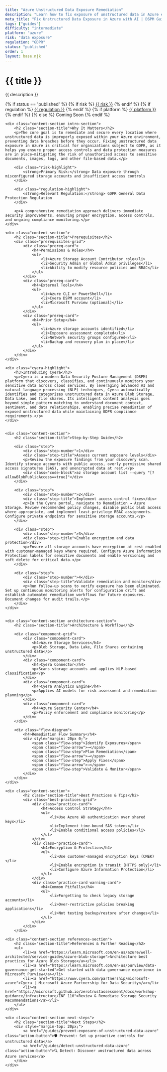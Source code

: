 ```yaml
---
title: "Azure Unstructured Data Exposure Remediation"
description: "Learn how to fix exposure of unstructured data in Azure environments. Follow step-by-step guidance for GDPR compliance."
meta_title: "Fix Unstructured Data Exposure in Azure with AI | DSPM Guide"
tags: ["guides"]
difficulty: "intermediate"
platform: "azure"
risk: "data exposure"
regulation: "GDPR"
status: "published"
order: 1
layout: base.njk
---
```


<div class="container">
    <div class="header">
        <h1>{{ title }}</h1>
        <p>{{ description }}</p>
        <div class="guide-tags-container">
			<div class="guide-tags-wrapper">
		    {% if status == 'published' %}
		        {% if risk %}
		        <a href="/risk/{{ risk | downcase | replace: ' ', '-' }}/" class="guide-tag risk">{{ risk }}</a>
		        {% endif %}
		        {% if regulation %}
		        <a href="/regulation/{{ regulation | downcase | replace: ' ', '-' }}/" class="guide-tag regulation">{{ regulation }}</a>
		        {% endif %}
		        {% if platform %}
		        <a href="/platforms/{{ platform | downcase | replace: ' ', '-' }}/" class="guide-tag platform">{{ platform }}</a>
		        {% endif %}
		    {% else %}
		        <span class="guide-tag coming-soon">Coming Soon</span>
		    {% endif %}
		</div>
		</div>
    </div>

    <div class="content-section intro-section">
        <h2 class="section-title">Why It Matters</h2>
        <p>The core goal is to remediate and secure every location where unstructured data is improperly exposed within your Azure environment, preventing data breaches before they occur. Fixing unstructured data exposure in Azure is critical for organizations subject to GDPR, as it helps you ensure proper access controls and data protection measures are in place—mitigating the risk of unauthorized access to sensitive documents, images, logs, and other file-based data.</p>
        
        <div class="risk-highlight">
            <strong>Primary Risk:</strong> Data exposure through misconfigured storage accounts and insufficient access controls
        </div>
        
        <div class="regulation-highlight">
            <strong>Relevant Regulation:</strong> GDPR General Data Protection Regulation
        </div>
        
        <p>A comprehensive remediation approach delivers immediate security improvements, ensuring proper encryption, access controls, and ongoing compliance monitoring.</p>
    </div>

    <div class="content-section">
        <h2 class="section-title">Prerequisites</h2>
        <div class="prerequisites-grid">
            <div class="prereq-card">
                <h4>Permissions & Roles</h4>
                <ul>
                    <li>Azure Storage Account Contributor role</li>
                    <li>Security Admin or Global Admin privileges</li>
                    <li>Ability to modify resource policies and RBAC</li>
                </ul>
            </div>
            <div class="prereq-card">
                <h4>External Tools</h4>
                <ul>
                    <li>Azure CLI or PowerShell</li>
                    <li>Cyera DSPM account</li>
                    <li>Microsoft Purview (optional)</li>
                </ul>
            </div>
            <div class="prereq-card">
                <h4>Prior Setup</h4>
                <ul>
                    <li>Azure storage accounts identified</li>
                    <li>Exposure assessment completed</li>
                    <li>Network security groups configured</li>
                    <li>Backup and recovery plan in place</li>
                </ul>
            </div>
        </div>
    </div>
	
    <div class="cyera-highlight">
        <h3>Introducing Cyera</h3>
        <p>Cyera is a modern Data Security Posture Management (DSPM) platform that discovers, classifies, and continuously monitors your sensitive data across cloud services. By leveraging advanced AI and natural language processing (NLP) techniques, Cyera automatically identifies and categorizes unstructured data in Azure Blob Storage, Data Lake, and file shares. Its intelligent content analysis goes beyond simple pattern matching to understand document context, sentiment, and data relationships, enabling precise remediation of exposed unstructured data while maintaining GDPR compliance requirements.</p>
    </div>
	

    <div class="content-section">
        <h2 class="section-title">Step-by-Step Guide</h2>
        
        <div class="step">
            <div class="step-number">1</div>
            <div class="step-title">Assess current exposure levels</div>
            <p>Review the exposure findings from your discovery scan. Identify storage accounts with public access, overly permissive shared access signatures (SAS), and unencrypted data at rest.</p>
            <div class="code-block">az storage account list --query "[?allowBlobPublicAccess==true]"</div>
        </div>

        <div class="step">
            <div class="step-number">2</div>
            <div class="step-title">Implement access control fixes</div>
            <p>In the Cyera portal, navigate to Remediation → Azure Storage. Review recommended policy changes, disable public blob access where appropriate, and implement least-privilege RBAC assignments. Configure private endpoints for sensitive storage accounts.</p>
        </div>

        <div class="step">
            <div class="step-number">3</div>
            <div class="step-title">Enable encryption and data protection</div>
            <p>Ensure all storage accounts have encryption at rest enabled with customer-managed keys where required. Configure Azure Information Protection labels for sensitive documents and enable versioning and soft delete for critical data.</p>
        </div>

        <div class="step">
            <div class="step-number">4</div>
            <div class="step-title">Validate remediation and monitor</div>
            <p>Run follow-up scans to verify exposure has been eliminated. Set up continuous monitoring alerts for configuration drift and establish automated remediation workflows for future exposures. Document changes for audit trails.</p>
        </div>
    </div>


    <div class="content-section architecture-section">
        <h2 class="section-title">Architecture & Workflow</h2>
        
        <div class="component-grid">
            <div class="component-card">
                <h4>Azure Storage Services</h4>
                <p>Blob Storage, Data Lake, File Shares containing unstructured data</p>
            </div>
            <div class="component-card">
                <h4>Cyera Connector</h4>
                <p>Scans storage accounts and applies NLP-based classification</p>
            </div>
            <div class="component-card">
                <h4>Cyera Analytics Engine</h4>
                <p>Applies AI models for risk assessment and remediation planning</p>
            </div>
            <div class="component-card">
                <h4>Azure Security Center</h4>
                <p>Policy enforcement and compliance monitoring</p>
            </div>
        </div>

        <div class="flow-diagram">
            <h4>Remediation Flow Summary</h4>
            <div style="margin: 20px 0;">
                <span class="flow-step">Identify Exposures</span>
                <span class="flow-arrow">→</span>
                <span class="flow-step">Plan Remediation</span>
                <span class="flow-arrow">→</span>
                <span class="flow-step">Apply Fixes</span>
                <span class="flow-arrow">→</span>
                <span class="flow-step">Validate & Monitor</span>
            </div>
        </div>
    </div>

	<div class="content-section">
	        <h2 class="section-title">Best Practices & Tips</h2>
	        <div class="best-practices-grid">
	            <div class="practice-card">
	                <h4>Access Control Strategy</h4>
	                <ul>
	                    <li>Use Azure AD authentication over shared keys</li>
	                    <li>Implement time-bound SAS tokens</li>
	                    <li>Enable conditional access policies</li>
	                </ul>
	            </div>
	            <div class="practice-card">
	                <h4>Encryption & Protection</h4>
	                <ul>
	                    <li>Use customer-managed encryption keys (CMEK)</li>
	                    <li>Enable encryption in transit (HTTPS only)</li>
	                    <li>Configure Azure Information Protection</li>
	                </ul>
	            </div>
	            <div class="practice-card warning-card">
	                <h4>Common Pitfalls</h4>
	                <ul>
	                    <li>Forgetting to check legacy storage accounts</li>
	                    <li>Over-restrictive policies breaking applications</li>
	                    <li>Not testing backup/restore after changes</li>
	                </ul>
	            </div>
	        </div>
	    </div>

    <div class="content-section references-section">
        <h2 class="section-title">References & Further Reading</h2>
        <ul>
            <li><a href="https://learn.microsoft.com/en-us/azure/well-architected/service-guides/azure-blob-storage">Architecture best practices for Azure Blob Storage</a></li>
            <li><a href="https://learn.microsoft.com/en-us/purview/data-governance-get-started">Get started with data governance experience in Microsoft Purview</a></li>
            <li><a href="https://www.cyera.com/partnership/microsoft-azure">Cyera | Microsoft Azure Partnership for Data Security</a></li>
            <li><a href="https://microsoft.github.io/zerotrustassessment/docs/workshop-guidance/infrastructure/INF_110">Review & Remediate Storage Security Recommendations</a></li>
        </ul>
    </div>

    <div class="content-section next-steps">
        <h2 class="section-title">Next Steps</h2>
        <div style="margin-top: 20px;">
            <a href="/guides/prevent-exposure-of-unstructured-data-azure" class="action-button">🛡️ Prevent: Set up proactive controls for unstructured data</a>
            <a href="/guides/detect-unstructured-data-azure" class="action-button">🔍 Detect: Discover unstructured data across Azure services</a>
        </div>
    </div>
</div>